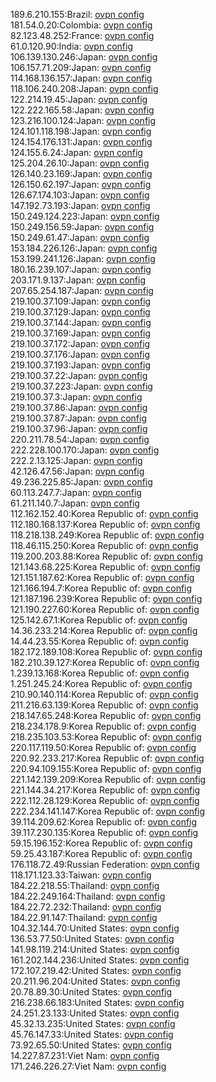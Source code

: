 189.6.210.155:Brazil: [ovpn config](vpn/189_6_210_155.ovpn)  
181.54.0.20:Colombia: [ovpn config](vpn/181_54_0_20.ovpn)  
82.123.48.252:France: [ovpn config](vpn/82_123_48_252.ovpn)  
61.0.120.90:India: [ovpn config](vpn/61_0_120_90.ovpn)  
106.139.130.246:Japan: [ovpn config](vpn/106_139_130_246.ovpn)  
106.157.71.209:Japan: [ovpn config](vpn/106_157_71_209.ovpn)  
114.168.136.157:Japan: [ovpn config](vpn/114_168_136_157.ovpn)  
118.106.240.208:Japan: [ovpn config](vpn/118_106_240_208.ovpn)  
122.214.19.45:Japan: [ovpn config](vpn/122_214_19_45.ovpn)  
122.222.165.58:Japan: [ovpn config](vpn/122_222_165_58.ovpn)  
123.216.100.124:Japan: [ovpn config](vpn/123_216_100_124.ovpn)  
124.101.118.198:Japan: [ovpn config](vpn/124_101_118_198.ovpn)  
124.154.176.131:Japan: [ovpn config](vpn/124_154_176_131.ovpn)  
124.155.6.24:Japan: [ovpn config](vpn/124_155_6_24.ovpn)  
125.204.26.10:Japan: [ovpn config](vpn/125_204_26_10.ovpn)  
126.140.23.169:Japan: [ovpn config](vpn/126_140_23_169.ovpn)  
126.150.62.197:Japan: [ovpn config](vpn/126_150_62_197.ovpn)  
126.67.174.103:Japan: [ovpn config](vpn/126_67_174_103.ovpn)  
147.192.73.193:Japan: [ovpn config](vpn/147_192_73_193.ovpn)  
150.249.124.223:Japan: [ovpn config](vpn/150_249_124_223.ovpn)  
150.249.156.59:Japan: [ovpn config](vpn/150_249_156_59.ovpn)  
150.249.61.47:Japan: [ovpn config](vpn/150_249_61_47.ovpn)  
153.184.226.126:Japan: [ovpn config](vpn/153_184_226_126.ovpn)  
153.199.241.126:Japan: [ovpn config](vpn/153_199_241_126.ovpn)  
180.16.239.107:Japan: [ovpn config](vpn/180_16_239_107.ovpn)  
203.171.9.137:Japan: [ovpn config](vpn/203_171_9_137.ovpn)  
207.65.254.187:Japan: [ovpn config](vpn/207_65_254_187.ovpn)  
219.100.37.109:Japan: [ovpn config](vpn/219_100_37_109.ovpn)  
219.100.37.129:Japan: [ovpn config](vpn/219_100_37_129.ovpn)  
219.100.37.144:Japan: [ovpn config](vpn/219_100_37_144.ovpn)  
219.100.37.169:Japan: [ovpn config](vpn/219_100_37_169.ovpn)  
219.100.37.172:Japan: [ovpn config](vpn/219_100_37_172.ovpn)  
219.100.37.176:Japan: [ovpn config](vpn/219_100_37_176.ovpn)  
219.100.37.193:Japan: [ovpn config](vpn/219_100_37_193.ovpn)  
219.100.37.22:Japan: [ovpn config](vpn/219_100_37_22.ovpn)  
219.100.37.223:Japan: [ovpn config](vpn/219_100_37_223.ovpn)  
219.100.37.3:Japan: [ovpn config](vpn/219_100_37_3.ovpn)  
219.100.37.86:Japan: [ovpn config](vpn/219_100_37_86.ovpn)  
219.100.37.87:Japan: [ovpn config](vpn/219_100_37_87.ovpn)  
219.100.37.96:Japan: [ovpn config](vpn/219_100_37_96.ovpn)  
220.211.78.54:Japan: [ovpn config](vpn/220_211_78_54.ovpn)  
222.228.100.170:Japan: [ovpn config](vpn/222_228_100_170.ovpn)  
222.2.13.125:Japan: [ovpn config](vpn/222_2_13_125.ovpn)  
42.126.47.56:Japan: [ovpn config](vpn/42_126_47_56.ovpn)  
49.236.225.85:Japan: [ovpn config](vpn/49_236_225_85.ovpn)  
60.113.247.7:Japan: [ovpn config](vpn/60_113_247_7.ovpn)  
61.211.140.7:Japan: [ovpn config](vpn/61_211_140_7.ovpn)  
112.162.152.40:Korea Republic of: [ovpn config](vpn/112_162_152_40.ovpn)  
112.180.168.137:Korea Republic of: [ovpn config](vpn/112_180_168_137.ovpn)  
118.218.138.249:Korea Republic of: [ovpn config](vpn/118_218_138_249.ovpn)  
118.46.115.250:Korea Republic of: [ovpn config](vpn/118_46_115_250.ovpn)  
119.200.203.88:Korea Republic of: [ovpn config](vpn/119_200_203_88.ovpn)  
121.143.68.225:Korea Republic of: [ovpn config](vpn/121_143_68_225.ovpn)  
121.151.187.62:Korea Republic of: [ovpn config](vpn/121_151_187_62.ovpn)  
121.166.194.7:Korea Republic of: [ovpn config](vpn/121_166_194_7.ovpn)  
121.187.196.239:Korea Republic of: [ovpn config](vpn/121_187_196_239.ovpn)  
121.190.227.60:Korea Republic of: [ovpn config](vpn/121_190_227_60.ovpn)  
125.142.67.1:Korea Republic of: [ovpn config](vpn/125_142_67_1.ovpn)  
14.36.233.214:Korea Republic of: [ovpn config](vpn/14_36_233_214.ovpn)  
14.44.23.55:Korea Republic of: [ovpn config](vpn/14_44_23_55.ovpn)  
182.172.189.108:Korea Republic of: [ovpn config](vpn/182_172_189_108.ovpn)  
182.210.39.127:Korea Republic of: [ovpn config](vpn/182_210_39_127.ovpn)  
1.239.13.168:Korea Republic of: [ovpn config](vpn/1_239_13_168.ovpn)  
1.251.245.24:Korea Republic of: [ovpn config](vpn/1_251_245_24.ovpn)  
210.90.140.114:Korea Republic of: [ovpn config](vpn/210_90_140_114.ovpn)  
211.216.63.139:Korea Republic of: [ovpn config](vpn/211_216_63_139.ovpn)  
218.147.65.248:Korea Republic of: [ovpn config](vpn/218_147_65_248.ovpn)  
218.234.178.9:Korea Republic of: [ovpn config](vpn/218_234_178_9.ovpn)  
218.235.103.53:Korea Republic of: [ovpn config](vpn/218_235_103_53.ovpn)  
220.117.119.50:Korea Republic of: [ovpn config](vpn/220_117_119_50.ovpn)  
220.92.233.217:Korea Republic of: [ovpn config](vpn/220_92_233_217.ovpn)  
220.94.109.155:Korea Republic of: [ovpn config](vpn/220_94_109_155.ovpn)  
221.142.139.209:Korea Republic of: [ovpn config](vpn/221_142_139_209.ovpn)  
221.144.34.217:Korea Republic of: [ovpn config](vpn/221_144_34_217.ovpn)  
222.112.28.129:Korea Republic of: [ovpn config](vpn/222_112_28_129.ovpn)  
222.234.141.147:Korea Republic of: [ovpn config](vpn/222_234_141_147.ovpn)  
39.114.209.62:Korea Republic of: [ovpn config](vpn/39_114_209_62.ovpn)  
39.117.230.135:Korea Republic of: [ovpn config](vpn/39_117_230_135.ovpn)  
59.15.196.152:Korea Republic of: [ovpn config](vpn/59_15_196_152.ovpn)  
59.25.43.187:Korea Republic of: [ovpn config](vpn/59_25_43_187.ovpn)  
176.118.72.49:Russian Federation: [ovpn config](vpn/176_118_72_49.ovpn)  
118.171.123.33:Taiwan: [ovpn config](vpn/118_171_123_33.ovpn)  
184.22.218.55:Thailand: [ovpn config](vpn/184_22_218_55.ovpn)  
184.22.249.164:Thailand: [ovpn config](vpn/184_22_249_164.ovpn)  
184.22.72.232:Thailand: [ovpn config](vpn/184_22_72_232.ovpn)  
184.22.91.147:Thailand: [ovpn config](vpn/184_22_91_147.ovpn)  
104.32.144.70:United States: [ovpn config](vpn/104_32_144_70.ovpn)  
136.53.77.50:United States: [ovpn config](vpn/136_53_77_50.ovpn)  
141.98.119.214:United States: [ovpn config](vpn/141_98_119_214.ovpn)  
161.202.144.236:United States: [ovpn config](vpn/161_202_144_236.ovpn)  
172.107.219.42:United States: [ovpn config](vpn/172_107_219_42.ovpn)  
20.211.96.204:United States: [ovpn config](vpn/20_211_96_204.ovpn)  
20.78.89.30:United States: [ovpn config](vpn/20_78_89_30.ovpn)  
216.238.66.183:United States: [ovpn config](vpn/216_238_66_183.ovpn)  
24.251.23.133:United States: [ovpn config](vpn/24_251_23_133.ovpn)  
45.32.13.235:United States: [ovpn config](vpn/45_32_13_235.ovpn)  
45.76.147.33:United States: [ovpn config](vpn/45_76_147_33.ovpn)  
73.92.65.50:United States: [ovpn config](vpn/73_92_65_50.ovpn)  
14.227.87.231:Viet Nam: [ovpn config](vpn/14_227_87_231.ovpn)  
171.246.226.27:Viet Nam: [ovpn config](vpn/171_246_226_27.ovpn)  
